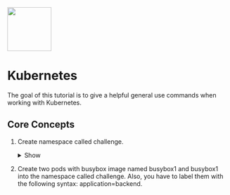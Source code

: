 <img src="https://user-images.githubusercontent.com/8485060/146396141-6682bb2b-8712-465e-a0a1-241c99d88486.png" width=100 height="100"/>
<h1>Kubernetes</h1>
The goal of this tutorial is to give a helpful general use commands when working with Kubernetes.<br>
<h2>Core Concepts </h2>

1. Create namespace called challenge.
      <details><summary>Show</summary>

      ```
      kubectl create ns challenge
      ```
      </details>
2. Create two pods with busybox image named busybox1 and busybox1 into the namespace called challenge. Also, you have to label them with the following syntax: application=backend.



